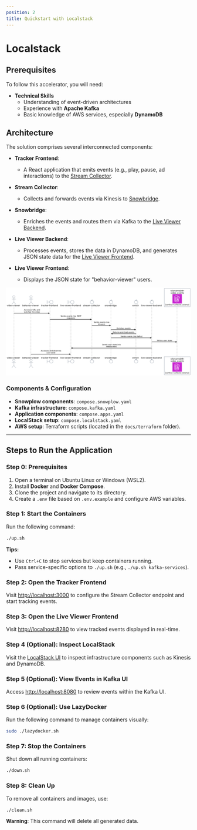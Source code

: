 ```yaml
---
position: 2
title: Quickstart with Localstack
---
```


# Localstack

## Prerequisites

To follow this accelerator, you will need:

- **Technical Skills**
  - Understanding of event-driven architectures
  - Experience with **Apache Kafka**
  - Basic knowledge of AWS services, especially **DynamoDB**
  
## Architecture

The solution comprises several interconnected components:

- **Tracker Frontend**: 
  - A React application that emits events (e.g., play, pause, ad interactions) to the [Stream Collector](#stream-collector).

- **Stream Collector**:
  - Collects and forwards events via Kinesis to [Snowbridge](#snowbridge).

- **Snowbridge**:
  - Enriches the events and routes them via Kafka to the [Live Viewer Backend](#live-viewer-backend).

- **Live Viewer Backend**:
  - Processes events, stores the data in DynamoDB, and generates JSON state data for the [Live Viewer Frontend](#live-viewer-frontend).

- **Live Viewer Frontend**:
  - Displays the JSON state for "behavior-viewer" users.

![Architecture Diagram](images/architecture.png)

### Components & Configuration

- **Snowplow components**: `compose.snowplow.yaml`
- **Kafka infrastructure**: `compose.kafka.yaml`
- **Application components**: `compose.apps.yaml`
- **LocalStack setup**: `compose.localstack.yaml`
- **AWS setup**: Terraform scripts (located in the `docs/terraform` folder).

---

## Steps to Run the Application

### Step 0: Prerequisites

1. Open a terminal on Ubuntu Linux or Windows (WSL2).
2. Install **Docker** and **Docker Compose**.
3. Clone the project and navigate to its directory.
4. Create a `.env` file based on `.env.example` and configure AWS variables.

### Step 1: Start the Containers

Run the following command:

```bash
./up.sh
```

**Tips:**
- Use `Ctrl+C` to stop services but keep containers running.
- Pass service-specific options to `./up.sh` (e.g., `./up.sh kafka-services`).

### Step 2: Open the Tracker Frontend

Visit [http://localhost:3000](http://localhost:3000) to configure the Stream Collector endpoint and start tracking events.

### Step 3: Open the Live Viewer Frontend

Visit [http://localhost:8280](http://localhost:8280) to view tracked events displayed in real-time.

### Step 4 (Optional): Inspect LocalStack

Visit the [LocalStack UI](https://app.localstack.cloud/) to inspect infrastructure components such as Kinesis and DynamoDB.

### Step 5 (Optional): View Events in Kafka UI

Access [http://localhost:8080](http://localhost:8080) to review events within the Kafka UI.

### Step 6 (Optional): Use LazyDocker

Run the following command to manage containers visually:

```bash
sudo ./lazydocker.sh
```

### Step 7: Stop the Containers

Shut down all running containers:

```bash
./down.sh
```

### Step 8: Clean Up

To remove all containers and images, use:

```bash
./clean.sh
```

**Warning**: This command will delete all generated data.
